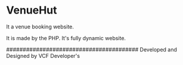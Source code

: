 # VenueHut

It a venue booking website.

It is made by the PHP. It's fully dynamic website.

########################################
Developed and Designed by VCF Developer's 

